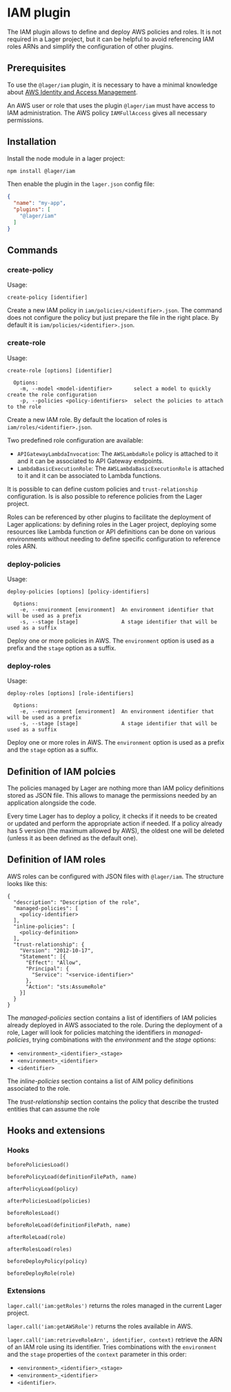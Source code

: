 # IAM plugin

The IAM plugin allows to define and deploy AWS policies and roles. It is not required in a Lager project, but it can be
helpful to avoid referencing IAM roles ARNs and simplify the configuration of other plugins.

## Prerequisites

To use the `@lager/iam` plugin, it is necessary to have a minimal knowledge about [AWS Identity and Access Management](https://aws.amazon.com/iam/).

An AWS user or role that uses the plugin `@lager/iam` must have access to IAM administration. The AWS policy `IAMFullAccess`
gives all necessary permissions.

## Installation

Install the node module in a lager project:

```bash
npm install @lager/iam
```

Then enable the plugin in the `lager.json` config file:

```json
{
  "name": "my-app",
  "plugins": [
    "@lager/iam"
  ]
}
```

## Commands

### create-policy

Usage:

```
create-policy [identifier]
```

Create a new IAM policy in `iam/policies/<identifier>.json`. The command does not configure the policy but just prepare the
file in the right place. By default it is `iam/policies/<identifier>.json`.

### create-role

Usage:

```
create-role [options] [identifier]

  Options:
    -m, --model <model-identifier>       select a model to quickly create the role configuration
    -p, --policies <policy-identifiers>  select the policies to attach to the role
```

Create a new IAM role. By default the location of roles is `iam/roles/<identifier>.json`.

Two predefined role configuration are available:

 *   `APIGatewayLambdaInvocation`: The `AWSLambdaRole` policy is attached to it and it can be associated to API Gateway
     endpoints.
 *   `LambdaBasicExecutionRole`: The `AWSLambdaBasicExecutionRole` is attached to it and it can be associated to Lambda
     functions.

It is possible to can define custom policies and `trust-relationship` configuration. Is is also possible to reference
policies from the Lager project.

Roles can be referenced by other plugins to facilitate the deployment of Lager applications: by defining roles in the Lager
project, deploying some resources like Lambda function or API definitions can be done on various environments without
needing to define specific configuration to reference roles ARN.

### deploy-policies

Usage:

```
deploy-policies [options] [policy-identifiers]

  Options:
    -e, --environment [environment]  An environment identifier that will be used as a prefix
    -s, --stage [stage]              A stage identifier that will be used as a suffix
```

Deploy one or more policies in AWS. The `environment` option is used as a prefix and the `stage` option as a suffix.

### deploy-roles

Usage:

```
deploy-roles [options] [role-identifiers]

  Options:
    -e, --environment [environment]  An environment identifier that will be used as a prefix
    -s, --stage [stage]              A stage identifier that will be used as a suffix
```

Deploy one or more roles in AWS. The `environment` option is used as a prefix and the `stage` option as a suffix.

## Definition of IAM polcies

The policies managed by Lager are nothing more than IAM policy definitions stored as JSON file. This allows to manage the
permissions needed by an application alongside the code.

Every time Lager has to deploy a policy, it checks if it needs to be created or updated and perform the appropriate action
if needed. If a policy already has 5 version (the maximum allowed by AWS), the oldest one will be deleted (unless it as been
defined as the default one).

## Definition of IAM roles

AWS roles can be configured with JSON files with `@lager/iam`. The structure looks like this:

```
{
  "description": "Description of the role",
  "managed-policies": [
    <policy-identifier>
  ],
  "inline-policies": [
    <policy-definition>
  ],
  "trust-relationship": {
    "Version": "2012-10-17",
    "Statement": [{
      "Effect": "Allow",
      "Principal": {
        "Service": "<service-identifier>"
      },
      "Action": "sts:AssumeRole"
    }]
  }
}
```

The *managed-policies* section contains a list of identifiers of IAM policies already deployed in AWS associated to the role.
During the deployment of a role, Lager will look for policies matching the identifiers in *managed-policies*, trying
combinations with the *environment* and the *stage* options:

*   `<environment>_<identifier>_<stage>`
*   `<environment>_<identifier>`
*   `<identifier>`

The *inline-policies* section contains a list of AIM policy definitions associated to the role.

The *trust-relationship* section contains the policy that describe the trusted entities that can assume the role

## Hooks and extensions

### Hooks

`beforePoliciesLoad()`

`beforePolicyLoad(definitionFilePath, name)`

`afterPolicyLoad(policy)`

`afterPoliciesLoad(policies)`

`beforeRolesLoad()`

`beforeRoleLoad(definitionFilePath, name)`

`afterRoleLoad(role)`

`afterRolesLoad(roles)`

`beforeDeployPolicy(policy)`

`beforeDeployRole(role)`

### Extensions

`lager.call('iam:getRoles')` returns the roles managed in the current Lager project.

`lager.call('iam:getAWSRole')` returns the roles available in AWS.

`lager.call('iam:retrieveRoleArn', identifier, context)` retrieve the ARN of an IAM role using its identifier. Tries
combinations with the `environment` and the `stage` properties of the `context` parameter in this order:

*   `<environment>_<identifier>_<stage>`
*   `<environment>_<identifier>`
*   `<identifier>`.
